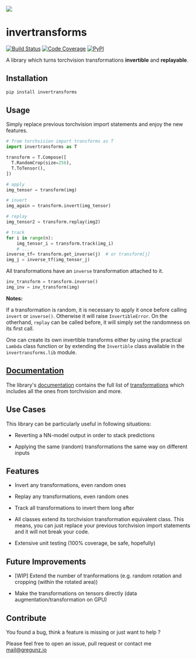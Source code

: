 [Documentation]: https:///gregunz.github.io/invertransforms/
[mail@gregunz.io]: mailto:mail@gregunz.io

[![](https://i.imgur.com/dFDH5Ro.jpg)](https://github.com/gregunz/invertransforms)

invertransforms
====

[![Build Status](https://img.shields.io/travis/com/gregunz/invertransforms.svg?style=for-the-badge)](https://travis-ci.com/gregunz/invertransforms)
[![Code Coverage](https://img.shields.io/codecov/c/gh/gregunz/invertransforms?style=for-the-badge&token=LKe8W1b4bk)](https://codecov.io/gh/gregunz/invertransforms)
[![PyPI](https://img.shields.io/pypi/v/invertransforms.svg?color=blue&style=for-the-badge)](https://pypi.org/project/invertransforms)

A library which turns torchvision transformations __invertible__ and __replayable__.


Installation
------------
```bash
pip install invertransforms
```

Usage
-----
Simply replace previous torchvision import statements and enjoy the new features.

```python
# from torchvision import transforms as T
import invertransforms as T

transform = T.Compose([
  T.RandomCrop(size=256),
  T.ToTensor(),
])

# apply
img_tensor = transform(img)

# invert
img_again = transform.invert(img_tensor)

# replay
img_tensor2 = transform.replay(img2)

# track
for i in range(n):
    img_tensor_i = transform.track(img_i)
    # ...
inverse_tf= transform.get_inverse(j)  # or transform[j]
img_j = inverse_tf(img_tensor_j)
```

All transformations have an `inverse` transformation attached to it.

```python
inv_transform = transform.inverse()
img_inv = inv_transform(img)
```
__Notes:__

If a transformation is random, it is necessary to apply it once before calling `invert` or `inverse()`. Otherwise it will raise `InvertibleError`. 
On the otherhand, `replay` can be called before, it will simply set the randomness on its first call.


One can create its own invertible transforms either by using the
practical `Lambda` class function or by extending the `Invertible` class available
in the `invertransforms.lib` module.


[Documentation]
---------------

The library's [documentation] contains the full list of [transformations](https://gregunz.github.io/invertransforms/#header-classes)
 which includes all the ones from torchvision and more.

Use Cases
---------
This library can be particularly useful in following situations:

- Reverting a NN-model output in order to stack predictions

- Applying the same (random) transformations the same way on different inputs

Features
--------
- Invert any transformations, even random ones

- Replay any transformations, even random ones

- Track all transformations to invert them long after

- All classes extend its torchvision transformation equivalent class.
 This means, you can just replace your previous torchvision import statements and it will not break your code.
 
- Extensive unit testing (100% coverage, be safe, hopefully)


Future Improvements
-------------------
- [WIP] Extend the number of tranformations (e.g. random rotation and cropping (within the rotated area))

- Make the transformations on tensors directly (data augmentation/transformation on GPU)


Contribute
----------
You found a bug, think a feature is missing or just want to help ?

Please feel free to open an issue, pull request or contact me [mail@gregunz.io]

